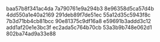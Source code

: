 baa57b8f341ac4da
7a790761e9a294b3
8e96358d5ca57d4b
4dd550a1e40a2169
291deb89f7de51ec
55a12d35c5943f8c
7b3d71bb4cb81bcc
90e81375c9df16a8
e59691b3addd3c12
add1af20e1e3bc3f
ec2ada5c764b70cb
53a3b9b748e062d1
802ba74ad9a33e88
